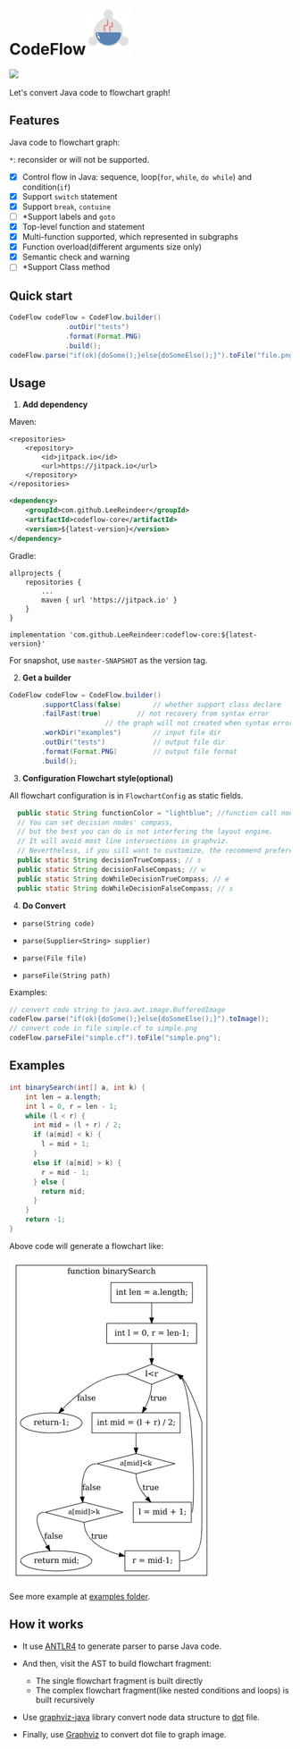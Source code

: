 <h1>CodeFlow<img alt="icon" src="art/codeflow.webp"/></h1>

[![](https://jitpack.io/v/LeeReindeer/codeflow-core.svg)](https://jitpack.io/#LeeReindeer/codeflow-core)

Let's convert Java code to flowchart graph!

## Features

Java code to flowchart graph:

`*`: reconsider or will not be supported.

- [x] Control flow in Java: sequence, loop(`for`, `while`, `do while`) and condition(`if`)
- [x] Support `switch` statement
- [x] Support `break`, `contuine`
- [ ] *Support labels and `goto`
- [x] Top-level function and statement
- [x] Multi-function supported, which represented in subgraphs
- [x] Function overload(different arguments size only)
- [x] Semantic check and warning
- [ ] *Support Class method

## Quick start

```java
CodeFlow codeFlow = CodeFlow.builder()
              .outDir("tests")
              .format(Format.PNG)
              .build();
codeFlow.parse("if(ok){doSome();}else{doSomeElse();}").toFile("file.png");
```

## Usage

1. **Add dependency**

Maven:

```
<repositories>
    <repository>
        <id>jitpack.io</id>
		<url>https://jitpack.io</url>
    </repository>
</repositories>
```

```xml
<dependency>
    <groupId>com.github.LeeReindeer</groupId>
    <artifactId>codeflow-core</artifactId>
    <version>${latest-version}</version>
</dependency>
```

Gradle:

```
allprojects {
    repositories {
        ...
	    maven { url 'https://jitpack.io' }
	}
}
```

```
implementation 'com.github.LeeReindeer:codeflow-core:${latest-version}'
```

For snapshot, use `master-SNAPSHOT` as the version tag.

2. **Get a builder**

```java
CodeFlow codeFlow = CodeFlow.builder()
        .supportClass(false)        // whether support class declare
        .failFast(true)		    // not recovery from syntax error
   			            // the graph will not created when syntax error occurred.
        .workDir("examples")        // input file dir
        .outDir("tests")            // output file dir
        .format(Format.PNG)         // output file format
        .build();
```

3.  **Configuration Flowchart style(optional)**

All flowchart configuration is in `FlowchartConfig` as static fields.

```java
  public static String functionColor = "lightblue"; //function call node color
  // You can set decision nodes' compass,
  // but the best you can do is not interfering the layout engine.
  // It will avoid most line intersections in graphviz.
  // Nevertheless, if you sill want to customize, the recommend preference is commented following.
  public static String decisionTrueCompass; // s
  public static String decisionFalseCompass; // w
  public static String doWhileDecisionTrueCompass; // e
  public static String doWhileDecisionFalseCompass; // s
```

4. **Do Convert**

-  `parse(String code)`

- `parse(Supplier<String> supplier)`

- `parse(File file)`

- `parseFile(String path)`

Examples:

```java
// convert code string to java.awt.image.BufferedImage
codeFlow.parse("if(ok){doSome();}else{doSomeElse();}").toImage();
// convert code in file simple.cf to simple.png
codeFlow.parseFile("simple.cf").toFile("simple.png");
```

## Examples

```java
int binarySearch(int[] a, int k) {
    int len = a.length;
    int l = 0, r = len - 1;
    while (l < r) {
      int mid = (l + r) / 2;
      if (a[mid] < k) {
        l = mid + 1;
      }
      else if (a[mid] > k) {
        r = mid - 1;
      } else {
        return mid;
      }
    }
    return -1;
}
```

Above code will generate a flowchart like:

![binarySearch](examples/binarySearch.png)

See more example at [examples folder](examples/).

## How it works

- It use [ANTLR4](https://www.antlr.org/) to generate parser to parse Java code. 

- And then, visit the AST to build flowchart fragment:
    - The single flowchart fragment is built directly
    - The complex flowchart fragment(like nested conditions and loops) is built recursively

- Use [graphviz-java](https://github.com/nidi3/graphviz-java) library convert node data structure to [dot](https://en.wikipedia.org/wiki/DOT_\(graph_description_language\)) file.

- Finally, use [Graphviz](https://www.graphviz.org/) to convert dot file to graph image.
